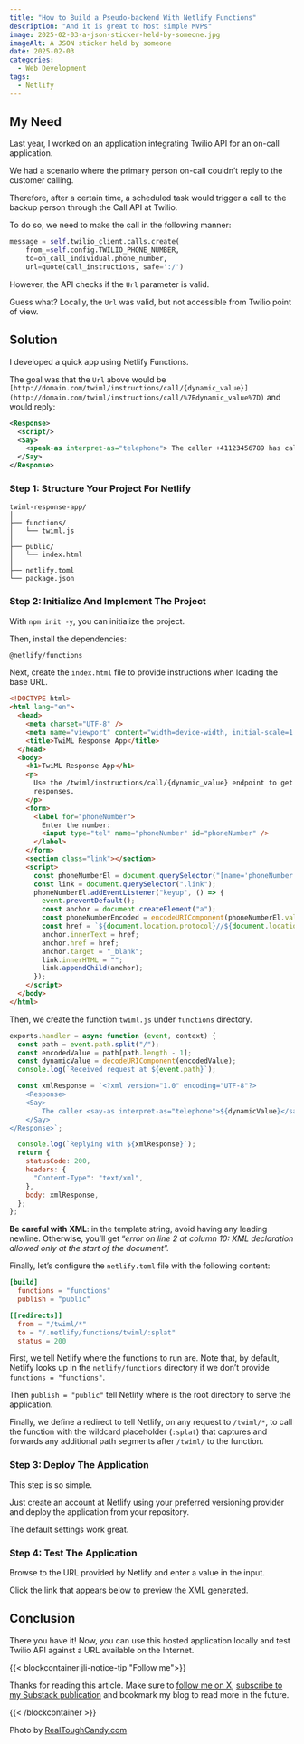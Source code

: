 ```yaml
---
title: "How to Build a Pseudo-backend With Netlify Functions"
description: "And it is great to host simple MVPs"
image: 2025-02-03-a-json-sticker-held-by-someone.jpg
imageAlt: A JSON sticker held by someone
date: 2025-02-03
categories:
  - Web Development
tags:
  - Netlify
---
```


## My Need

Last year, I worked on an application integrating Twilio API for an on-call application.

We had a scenario where the primary person on-call couldn’t reply to the customer calling.

Therefore, after a certain time, a scheduled task would trigger a call to the backup person through the Call API at Twilio.

To do so, we need to make the call in the following manner:

```python
message = self.twilio_client.calls.create(
    from_=self.config.TWILIO_PHONE_NUMBER,
    to=on_call_individual.phone_number,
    url=quote(call_instructions, safe=':/')
```

However, the API checks if the `Url` parameter is valid.

Guess what? Locally, the `Url` was valid, but not accessible from Twilio point of view.

## Solution

I developed a quick app using Netlify Functions.

The goal was that the `Url` above would be `[http://domain.com/twiml/instructions/call/{dynamic_value}](http://domain.com/twiml/instructions/call/%7Bdynamic_value%7D)` and would reply:

```xml
<Response>
  <script/>
  <Say>
    <speak-as interpret-as="telephone"> The caller +41123456789 has called the On-call team for a problem. A SMS was sent to you to confirm you're calling the person back. The message contains the caller's number. Thanks. </speak-as>
  </Say>
</Response>
```

### Step 1: Structure Your Project For Netlify

```plaintext
twiml-response-app/
│
├── functions/
│   └── twiml.js
│
├── public/
│   └── index.html
│
├── netlify.toml
└── package.json
```

### Step 2: Initialize And Implement The Project

With `npm init -y`, you can initialize the project.

Then, install the dependencies:

```bash
@netlify/functions
```

Next, create the `index.html` file to provide instructions when loading the base URL.

```html
<!DOCTYPE html>
<html lang="en">
  <head>
    <meta charset="UTF-8" />
    <meta name="viewport" content="width=device-width, initial-scale=1.0" />
    <title>TwiML Response App</title>
  </head>
  <body>
    <h1>TwiML Response App</h1>
    <p>
      Use the /twiml/instructions/call/{dynamic_value} endpoint to get TwiML
      responses.
    </p>
    <form>
      <label for="phoneNumber">
        Enter the number:
        <input type="tel" name="phoneNumber" id="phoneNumber" />
      </label>
    </form>
    <section class="link"></section>
    <script>
      const phoneNumberEl = document.querySelector("[name='phoneNumber']");
      const link = document.querySelector(".link");
      phoneNumberEl.addEventListener("keyup", () => {
        event.preventDefault();
        const anchor = document.createElement("a");
        const phoneNumberEncoded = encodeURIComponent(phoneNumberEl.value);
        const href = `${document.location.protocol}//${document.location.host}/twiml/instructions/call/${phoneNumberEncoded}`;
        anchor.innerText = href;
        anchor.href = href;
        anchor.target = "_blank";
        link.innerHTML = "";
        link.appendChild(anchor);
      });
    </script>
  </body>
</html>
```

Then, we create the function `twiml.js` under `functions` directory.

```js
exports.handler = async function (event, context) {
  const path = event.path.split("/");
  const encodedValue = path[path.length - 1];
  const dynamicValue = decodeURIComponent(encodedValue);
  console.log(`Received request at ${event.path}`);

  const xmlResponse = `<?xml version="1.0" encoding="UTF-8"?>
    <Response>
    <Say>
        The caller <say-as interpret-as="telephone">${dynamicValue}</say-as> has called the On-call team for a problem. A SMS was sent to you to confirm you're calling the person back. The message contains the caller's number. Thanks.
    </Say>
</Response>`;

  console.log(`Replying with ${xmlResponse}`);
  return {
    statusCode: 200,
    headers: {
      "Content-Type": "text/xml",
    },
    body: xmlResponse,
  };
};
```

**Be careful with XML**: in the template string, avoid having any leading newline. Otherwise, you’ll get “_error on line 2 at column 10: XML declaration allowed only at the start of the document”._

Finally, let’s configure the `netlify.toml` file with the following content:

```toml
[build]
  functions = "functions"
  publish = "public"

[[redirects]]
  from = "/twiml/*"
  to = "/.netlify/functions/twiml/:splat"
  status = 200
```

First, we tell Netlify where the functions to run are. Note that, by default, Netlify looks up in the `netlify/functions` directory if we don’t provide `functions = "functions"`.

Then `publish = "public"` tell Netlify where is the root directory to serve the application.

Finally, we define a redirect to tell Netlify, on any request to `/twiml/*`, to call the function with the wildcard placeholder (`:splat`) that captures and forwards any additional path segments after `/twiml/` to the function.

### Step 3: Deploy The Application

This step is so simple.

Just create an account at Netlify using your preferred versioning provider and deploy the application from your repository.

The default settings work great.

### Step 4: Test The Application

Browse to the URL provided by Netlify and enter a value in the input.

Click the link that appears below to preview the XML generated.

## Conclusion

There you have it! Now, you can use this hosted application locally and test Twilio API against a URL available on the Internet.

{{< blockcontainer jli-notice-tip "Follow me">}}

Thanks for reading this article. Make sure to [follow me on X](https://x.com/LitzlerJeremie), [subscribe to my Substack publication](https://iamjeremie.substack.com/) and bookmark my blog to read more in the future.

{{< /blockcontainer >}}

Photo by [RealToughCandy.com](https://www.pexels.com/photo/a-person-holding-a-paper-11035481/)
